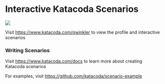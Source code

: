 # Interactive Katacoda Scenarios

[![](http://shields.katacoda.com/katacoda/qwinkler/count.svg)](https://www.katacoda.com/qwinkler "Get your profile on Katacoda.com")

Visit https://www.katacoda.com/qwinkler to view the profile and interactive scenarios

### Writing Scenarios
Visit https://www.katacoda.com/docs to learn more about creating Katacoda scenarios

For examples, visit https://github.com/katacoda/scenario-example
